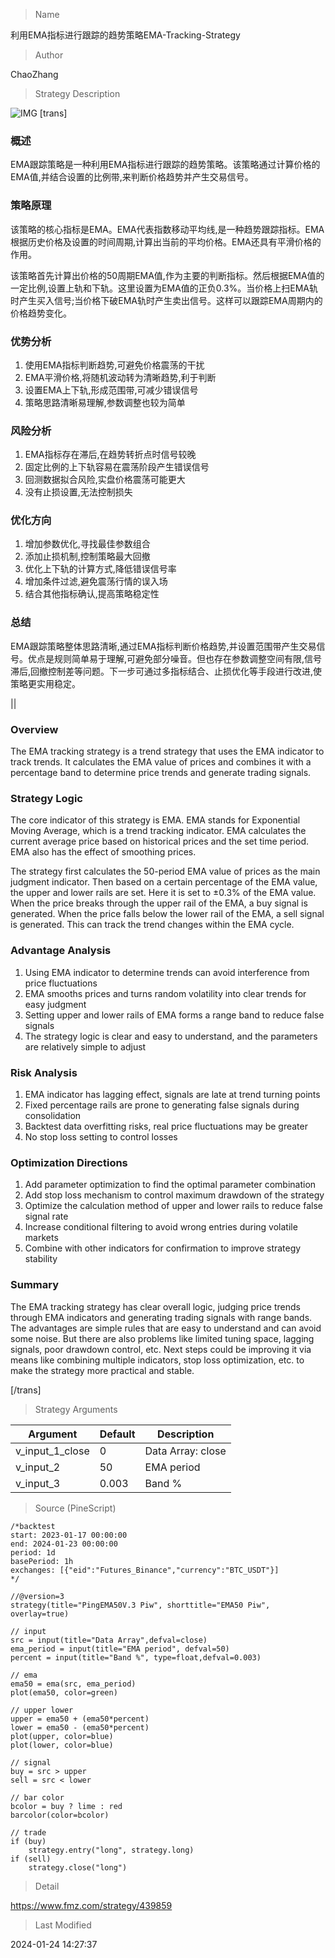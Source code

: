 
> Name

利用EMA指标进行跟踪的趋势策略EMA-Tracking-Strategy

> Author

ChaoZhang

> Strategy Description

![IMG](https://www.fmz.com/upload/asset/8d0b045e5ca8fbea5a.png)
 [trans]
### 概述

EMA跟踪策略是一种利用EMA指标进行跟踪的趋势策略。该策略通过计算价格的EMA值,并结合设置的比例带,来判断价格趋势并产生交易信号。

### 策略原理

该策略的核心指标是EMA。EMA代表指数移动平均线,是一种趋势跟踪指标。EMA根据历史价格及设置的时间周期,计算出当前的平均价格。EMA还具有平滑价格的作用。

该策略首先计算出价格的50周期EMA值,作为主要的判断指标。然后根据EMA值的一定比例,设置上轨和下轨。这里设置为EMA值的正负0.3%。当价格上扫EMA轨时产生买入信号;当价格下破EMA轨时产生卖出信号。这样可以跟踪EMA周期内的价格趋势变化。

### 优势分析

1. 使用EMA指标判断趋势,可避免价格震荡的干扰
2. EMA平滑价格,将随机波动转为清晰趋势,利于判断
3. 设置EMA上下轨,形成范围带,可减少错误信号
4. 策略思路清晰易理解,参数调整也较为简单

### 风险分析 

1. EMA指标存在滞后,在趋势转折点时信号较晚
2. 固定比例的上下轨容易在震荡阶段产生错误信号
3. 回测数据拟合风险,实盘价格震荡可能更大
4. 没有止损设置,无法控制损失

### 优化方向

1. 增加参数优化,寻找最佳参数组合
2. 添加止损机制,控制策略最大回撤
3. 优化上下轨的计算方式,降低错误信号率
4. 增加条件过滤,避免震荡行情的误入场
5. 结合其他指标确认,提高策略稳定性

### 总结

EMA跟踪策略整体思路清晰,通过EMA指标判断价格趋势,并设置范围带产生交易信号。优点是规则简单易于理解,可避免部分噪音。但也存在参数调整空间有限,信号滞后,回撤控制差等问题。下一步可通过多指标结合、止损优化等手段进行改进,使策略更实用稳定。

||

### Overview

The EMA tracking strategy is a trend strategy that uses the EMA indicator to track trends. It calculates the EMA value of prices and combines it with a percentage band to determine price trends and generate trading signals.  

### Strategy Logic

The core indicator of this strategy is EMA. EMA stands for Exponential Moving Average, which is a trend tracking indicator. EMA calculates the current average price based on historical prices and the set time period. EMA also has the effect of smoothing prices.

The strategy first calculates the 50-period EMA value of prices as the main judgment indicator. Then based on a certain percentage of the EMA value, the upper and lower rails are set. Here it is set to ±0.3% of the EMA value. When the price breaks through the upper rail of the EMA, a buy signal is generated. When the price falls below the lower rail of the EMA, a sell signal is generated. This can track the trend changes within the EMA cycle.

### Advantage Analysis  

1. Using EMA indicator to determine trends can avoid interference from price fluctuations
2. EMA smooths prices and turns random volatility into clear trends for easy judgment   
3. Setting upper and lower rails of EMA forms a range band to reduce false signals
4. The strategy logic is clear and easy to understand, and the parameters are relatively simple to adjust

### Risk Analysis

1. EMA indicator has lagging effect, signals are late at trend turning points
2. Fixed percentage rails are prone to generating false signals during consolidation  
3. Backtest data overfitting risks, real price fluctuations may be greater  
4. No stop loss setting to control losses

### Optimization Directions  

1. Add parameter optimization to find the optimal parameter combination
2. Add stop loss mechanism to control maximum drawdown of the strategy
3. Optimize the calculation method of upper and lower rails to reduce false signal rate  
4. Increase conditional filtering to avoid wrong entries during volatile markets
5. Combine with other indicators for confirmation to improve strategy stability
   
### Summary

The EMA tracking strategy has clear overall logic, judging price trends through EMA indicators and generating trading signals with range bands. The advantages are simple rules that are easy to understand and can avoid some noise. But there are also problems like limited tuning space, lagging signals, poor drawdown control, etc. Next steps could be improving it via means like combining multiple indicators, stop loss optimization, etc. to make the strategy more practical and stable.

[/trans]

> Strategy Arguments



|Argument|Default|Description|
|----|----|----|
|v_input_1_close|0|Data Array: close|high|low|open|hl2|hlc3|hlcc4|ohlc4|
|v_input_2|50|EMA period|
|v_input_3|0.003|Band %|


> Source (PineScript)

``` pinescript
/*backtest
start: 2023-01-17 00:00:00
end: 2024-01-23 00:00:00
period: 1d
basePeriod: 1h
exchanges: [{"eid":"Futures_Binance","currency":"BTC_USDT"}]
*/

//@version=3
strategy(title="PingEMA50V.3 Piw", shorttitle="EMA50 Piw", overlay=true)

// input
src = input(title="Data Array",defval=close)
ema_period = input(title="EMA period", defval=50)
percent = input(title="Band %", type=float,defval=0.003)

// ema
ema50 = ema(src, ema_period)
plot(ema50, color=green)

// upper lower
upper = ema50 + (ema50*percent)
lower = ema50 - (ema50*percent)
plot(upper, color=blue)
plot(lower, color=blue)

// signal
buy = src > upper
sell = src < lower

// bar color
bcolor = buy ? lime : red
barcolor(color=bcolor)

// trade
if (buy)
    strategy.entry("long", strategy.long)
if (sell)
    strategy.close("long")
```

> Detail

https://www.fmz.com/strategy/439859

> Last Modified

2024-01-24 14:27:37
